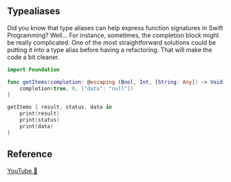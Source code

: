 ## Typealiases

Did you know that type aliases can help express function signatures in Swift Programming? Well... For instance, sometimes, the completion block might be really complicated. One of the most straightforward solutions could be putting it into a type alias before having a refactoring. That will make the code a bit cleaner.

```swift
import Foundation

func getItems(completion: @escaping (Bool, Int, [String: Any]) -> Void) {
    completion(true, 0, ["data": "null"])
}

getItems { result, status, data in
    print(result)
    print(status)
    print(data)
}
```

## Reference

[YouTube 👀](https://youtube.com/shorts/52Zz2R6jGMM?feature=share)